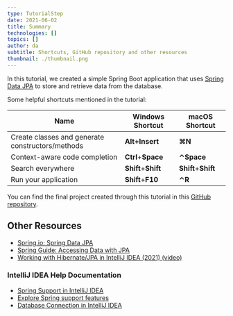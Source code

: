 ```yaml
---
type: TutorialStep
date: 2021-06-02
title: Summary
technologies: []
topics: []
author: da
subtitle: Shortcuts, GitHub repository and other resources
thumbnail: ./thumbnail.png
---
```


In this tutorial, we created a simple Spring Boot application that uses [Spring Data JPA](https://spring.io/projects/spring-data-jpa) to store and retrieve data from the database. 

Some helpful shortcuts mentioned in the tutorial:

| Name      | Windows Shortcut | macOS Shortcut      |
| ----------- | ----------- |---------------------|
|Create classes and generate constructors/methods|**Alt+Insert**| **⌘N**              |
|Context-aware code completion|**Ctrl**+**Space**| **⌃Space**          |
|Search everywhere|**Shift**+**Shift**| **Shift**+**Shift** |
|Run your application|**Shift**+**F10** | **⌃R**              |

You can find the final project created through this tutorial in this [GitHub repository](https://github.com/daliasheasha/SpringDataJPA). 

## Other Resources
- [Spring.io: Spring Data JPA](https://spring.io/projects/spring-data-jpa)
- [Spring Guide: Accessing Data with JPA](https://spring.io/guides/gs/accessing-data-jpa/)
- [Working with Hibernate/JPA in IntelliJ IDEA (2021) (video)](https://youtu.be/QJddHc41xrM)

### IntelliJ IDEA Help Documentation
- [Spring Support in IntelliJ IDEA](https://www.jetbrains.com/help/idea/spring-support.html)
- [Explore Spring support features](https://www.jetbrains.com/help/idea/spring-support-tutorial.html)
- [Database Connection in IntelliJ IDEA](https://www.jetbrains.com/help/idea/connecting-to-a-database.html)